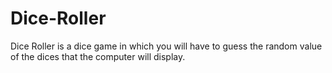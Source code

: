 # Dice-Roller
Dice Roller is a dice game in which you will have to guess the random value of the dices that the computer will display.
